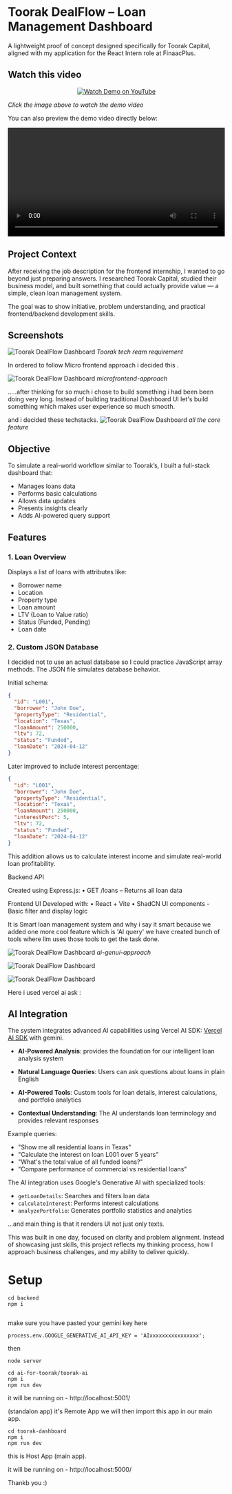 

# Toorak DealFlow – Loan Management Dashboard

A lightweight proof of concept designed specifically for Toorak Capital, aligned with my application for the React Intern role at FinaacPlus.

## Watch this video


<div align="center">
  <a href="https://youtu.be/3JlXZjX-ExQ?si=uDFDFhH0oNf57LJz">
    <img src="https://img.shields.io/badge/Watch%20Demo-YouTube-red?style=for-the-badge&logo=youtube" alt="Watch Demo on YouTube">
  </a>
</div>

*Click the image above to watch the demo video*

You can also preview the demo video directly below:

<video width="100%" controls>
  <source src="/photos/toorak-demo-finaacplus - Made with Clipchamp.mp4" type="video/mp4">
  Your browser does not support the video tag.
</video>



## Project Context

After receiving the job description for the frontend internship, I wanted to go beyond just preparing answers. I researched Toorak Capital, studied their business model, and built something that could actually provide value — a simple, clean loan management system.

The goal was to show initiative, problem understanding, and practical frontend/backend development skills.

## Screenshots

![Toorak DealFlow Dashboard](/photos/tc1.png)
*Toorak tech ream requirement*


In ordered to follow Micro frontend approach i decided this .

![Toorak DealFlow Dashboard](/photos/mfe.png)
*microfrontend-approach*


.....after thinking for so much i chose to build something i had been been doing very long. Instead of building traditional Dashboard UI let's build something which makes user experience so much smooth.

and i decided these techstacks.
![Toorak DealFlow Dashboard](/photos/slms.png)
*all the core feature*




## Objective

To simulate a real-world workflow similar to Toorak’s, I built a full-stack dashboard that:

- Manages loans data
- Performs basic calculations
- Allows data updates
- Presents insights clearly
- Adds AI-powered query support

## Features

### 1. Loan Overview

Displays a list of loans with attributes like:

- Borrower name
- Location
- Property type
- Loan amount
- LTV (Loan to Value ratio)
- Status (Funded, Pending)
- Loan date

### 2. Custom JSON Database

I decided not to use an actual database so I could practice JavaScript array methods. The JSON file simulates database behavior.

Initial schema:

```json
{
  "id": "L001",
  "borrower": "John Doe",
  "propertyType": "Residential",
  "location": "Texas",
  "loanAmount": 250000,
  "ltv": 72,
  "status": "Funded",
  "loanDate": "2024-04-12"
}

```
Later improved to include interest percentage:

```json
{
  "id": "L001",
  "borrower": "John Doe",
  "propertyType": "Residential",
  "location": "Texas",
  "loanAmount": 250000,
  "interestPerc": 5,
  "ltv": 72,
  "status": "Funded",
  "loanDate": "2024-04-12"
}
```

This addition allows us to calculate interest income and simulate real-world loan profitability.


Backend API

Created using Express.js:
	•	GET /loans – Returns all loan data



Frontend UI
Developed with:
	•	React + Vite
	•	ShadCN UI components
    -  Basic filter and display logic

 
It is Smart loan management system and why i say it smart because we added one more cool feature which is 'AI query' we have created bunch of tools where llm uses those tools to get the task done. 



![Toorak DealFlow Dashboard](/photos/vercel-ai-sdk-ui-gen.png)
*ai-genui-approach*

![Toorak DealFlow Dashboard](/photos/genui1.png)


![Toorak DealFlow Dashboard](/photos/genui2.png)


Here i used vercel ai ask : 
## AI Integration

The system integrates advanced AI capabilities using Vercel AI SDK: [Vercel AI SDK](https://sdk.vercel.ai/docs)
with gemini.

- **AI-Powered Analysis**:  provides the foundation for our intelligent loan analysis system

- **Natural Language Queries**: Users can ask questions about loans in plain English
- **AI-Powered Tools**: Custom tools for loan details, interest calculations, and portfolio analytics
- **Contextual Understanding**: The AI understands loan terminology and provides relevant responses

Example queries:
- "Show me all residential loans in Texas"
- "Calculate the interest on loan L001 over 5 years"
- "What's the total value of all funded loans?"
- "Compare performance of commercial vs residential loans"

The AI integration uses Google's Generative AI with specialized tools:
- `getLoanDetails`: Searches and filters loan data
- `calculateInterest`: Performs interest calculations
- `analyzePortfolio`: Generates portfolio statistics and analytics

...and main thing is that it renders UI not just only texts.

 
 This was built in one day, focused on clarity and problem alignment. Instead of showcasing just skills, this project reflects my thinking process, how I approach business challenges, and my ability to deliver quickly.



 # Setup

 ```
 cd backend
 npm i


 ```
 make sure you have pasted your gemini key here
 
```
process.env.GOOGLE_GENERATIVE_AI_API_KEY = 'AIxxxxxxxxxxxxxxxx';
```

then  

```
node server
```


```
cd ai-for-toorak/toorak-ai
npm i
npm run dev
```

it will be running on - http://localhost:5001/

(standalon app) it's Remote App we will then import this app in our main app.


```
cd toorak-dashboard
npm i
npm run dev

```
this is Host App (main app).

it will be running on - http://localhost:5000/





Thankb you :)